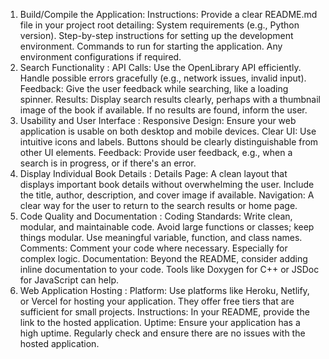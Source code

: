 1. Build/Compile the Application:
   Instructions: Provide a clear README.md file in your project root detailing:
   System requirements (e.g., Python version).
   Step-by-step instructions for setting up the development environment.
   Commands to run for starting the application.
   Any environment configurations if required.
2. Search Functionality :
   API Calls: Use the OpenLibrary API efficiently. Handle possible errors gracefully (e.g., network issues, invalid input).
   Feedback: Give the user feedback while searching, like a loading spinner.
   Results: Display search results clearly, perhaps with a thumbnail image of the book if available. If no results are found, inform the user.
3. Usability and User Interface :
   Responsive Design: Ensure your web application is usable on both desktop and mobile devices.
   Clear UI: Use intuitive icons and labels. Buttons should be clearly distinguishable from other UI elements.
   Feedback: Provide user feedback, e.g., when a search is in progress, or if there's an error.
4. Display Individual Book Details :
   Details Page: A clean layout that displays important book details without overwhelming the user. Include the title, author, description, and cover image if available.
   Navigation: A clear way for the user to return to the search results or home page.
5. Code Quality and Documentation :
   Coding Standards: Write clean, modular, and maintainable code.
   Avoid large functions or classes; keep things modular.
   Use meaningful variable, function, and class names.
   Comments: Comment your code where necessary. Especially for complex logic.
   Documentation: Beyond the README, consider adding inline documentation to your code. Tools like Doxygen for C++ or JSDoc for JavaScript can help.
6. Web Application Hosting :
   Platform: Use platforms like Heroku, Netlify, or Vercel for hosting your application. They offer free tiers that are sufficient for small projects.
   Instructions: In your README, provide the link to the hosted application.
   Uptime: Ensure your application has a high uptime. Regularly check and ensure there are no issues with the hosted application.
